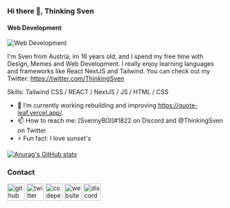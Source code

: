 ### Hi there 👋, Thinking Sven
#### Web Development
![Web Development](https://i.pinimg.com/originals/b9/d3/f9/b9d3f9bb5ecd4691d908ce1a598a4587.jpg)

I'm Sven from Austria, im 16 years old, and I spend my free time with Design, Memes and Web Development. I really enjoy learning languages and frameworks like React NextJS and Tailwind. You can check out my Twitter: https://twitter.com/ThinkingSven

Skills: Tailwind CSS / REACT / NextJS / JS / HTML / CSS

- 🔭 I’m currently working rebuilding and improving https://quote-leaf.vercel.app/. 
- 📫 How to reach me: [SvennyBOI]#1822 on Discord and @ThinkingSven on Twitter  
- ⚡ Fun fact: I love sunset's 

[![Anurag's GitHub stats](https://github-readme-stats.vercel.app/api?username=anuraghazra)](https://github.com/anuraghazra/github-readme-stats)

### Contact
[<img src='https://cdn.jsdelivr.net/npm/simple-icons@3.0.1/icons/github.svg' alt='github' height='40'>](https://github.com/https://github.com/ThinkingSven)  [<img src='https://cdn.jsdelivr.net/npm/simple-icons@3.0.1/icons/twitter.svg' alt='twitter' height='40'>](https://twitter.com/ThinkingSven)  [<img src='https://cdn.jsdelivr.net/npm/simple-icons@3.0.1/icons/codepen.svg' alt='codepen' height='40'>](https://codepen.io/https://codepen.io/SvennyBOI)  [<img src='https://cdn.jsdelivr.net/npm/simple-icons@3.0.1/icons/icloud.svg' alt='website' height='40'>](comingsoon)  [<img src='https://cdn.jsdelivr.net/npm/simple-icons@3.0.1/icons/discord.svg' alt='discord' height='40'>](ThinkingSven)  

